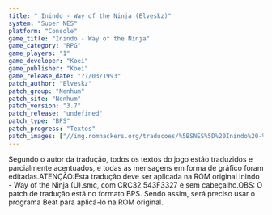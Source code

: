 ```yaml
---
title: " Inindo - Way of the Ninja (Elveskz)"
system: "Super NES"
platform: "Console"
game_title: "Inindo - Way of the Ninja"
game_category: "RPG"
game_players: "1"
game_developer: "Koei"
game_publisher: "Koei"
game_release_date: "??/03/1993"
patch_author: "Elveskz"
patch_group: "Nenhum"
patch_site: "Nenhum"
patch_version: "3.7"
patch_release: "undefined"
patch_type: "BPS"
patch_progress: "Textos"
patch_images: ["//img.romhackers.org/traducoes/%5BSNES%5D%20Inindo%20-%20Elveskz%20-%201.png","//img.romhackers.org/traducoes/%5BSNES%5D%20Inindo%20-%20Elveskz%20-%202.png","//img.romhackers.org/traducoes/%5BSNES%5D%20Inindo%20-%20Elveskz%20-%203.png"]
---
```

Segundo o autor da tradução, todos os textos do jogo estão traduzidos e parcialmente acentuados, e todas as mensagens em forma de gráfico foram editadas.ATENÇÃO:Esta tradução deve ser aplicada na ROM original Inindo - Way of the Ninja (U).smc, com CRC32 543F3327 e sem cabeçalho.OBS: O patch de tradução está no formato BPS. Sendo assim, será preciso usar o programa Beat para aplicá-lo na ROM original.